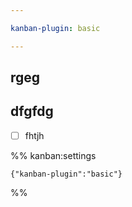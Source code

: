 ```yaml
---

kanban-plugin: basic

---
```


## rgeg



## dfgfdg

- [ ] fhtjh




%% kanban:settings
```
{"kanban-plugin":"basic"}
```
%%